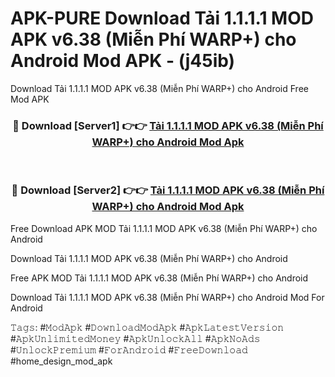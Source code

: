 # APK-PURE Download Tải 1.1.1.1 MOD APK v6.38 (Miễn Phí WARP+) cho Android Mod APK - (j45ib)
Download Tải 1.1.1.1 MOD APK v6.38 (Miễn Phí WARP+) cho Android Free Mod APK

<div align="center">
<h3>🔴 Download [Server1] 👉👉 <a href="https://apk-comot.site?title=Tải_1.1.1.1_MOD_APK_v6.38_(Miễn_Phí_WARP+)_cho_Android">Tải 1.1.1.1 MOD APK v6.38 (Miễn Phí WARP+) cho Android Mod Apk</a></h3><br>

<h3>🔴 Download [Server2] 👉👉 <a href="https://apk-comot.site?title=Tải_1.1.1.1_MOD_APK_v6.38_(Miễn_Phí_WARP+)_cho_Android">Tải 1.1.1.1 MOD APK v6.38 (Miễn Phí WARP+) cho Android Mod Apk</a></h3>
</div>


Free Download APK MOD Tải 1.1.1.1 MOD APK v6.38 (Miễn Phí WARP+) cho Android

Download Tải 1.1.1.1 MOD APK v6.38 (Miễn Phí WARP+) cho Android 

Free APK MOD Tải 1.1.1.1 MOD APK v6.38 (Miễn Phí WARP+) cho Android 

Download Tải 1.1.1.1 MOD APK v6.38 (Miễn Phí WARP+) cho Android Mod For Android

𝚃𝚊𝚐𝚜: #𝙼𝚘𝚍𝙰𝚙𝚔 #𝙳𝚘𝚠𝚗𝚕𝚘𝚊𝚍𝙼𝚘𝚍𝙰𝚙𝚔 #𝙰𝚙𝚔𝙻𝚊𝚝𝚎𝚜𝚝𝚅𝚎𝚛𝚜𝚒𝚘𝚗 #𝙰𝚙𝚔𝚄𝚗𝚕𝚒𝚖𝚒𝚝𝚎𝚍𝙼𝚘𝚗𝚎𝚢 #𝙰𝚙𝚔𝚄𝚗𝚕𝚘𝚌𝚔𝙰𝚕𝚕 #𝙰𝚙𝚔𝙽𝚘𝙰𝚍𝚜 #𝚄𝚗𝚕𝚘𝚌𝚔𝙿𝚛𝚎𝚖𝚒𝚞𝚖 #𝙵𝚘𝚛𝙰𝚗𝚍𝚛𝚘𝚒𝚍 #𝙵𝚛𝚎𝚎𝙳𝚘𝚠𝚗𝚕𝚘𝚊𝚍 #home_design_mod_apk
